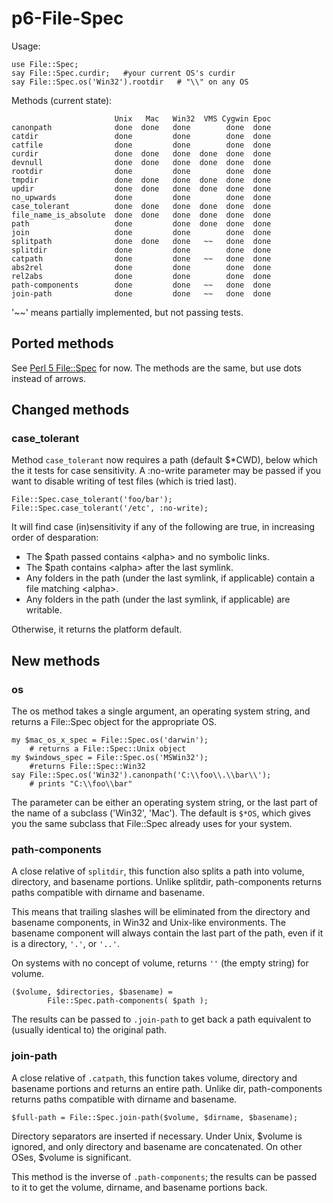 p6-File-Spec
============

Usage:

	use File::Spec;
	say File::Spec.curdir;   #your current OS's curdir
	say File::Spec.os('Win32').rootdir   # "\\" on any OS

Methods (current state):

	                       Unix   Mac   Win32  VMS Cygwin Epoc
	canonpath              done  done   done        done  done 
	catdir                 done         done        done  done
	catfile                done         done        done  done
	curdir                 done  done   done  done  done  done
	devnull                done  done   done  done  done  done
	rootdir                done         done        done  done
	tmpdir                 done  done   done  done  done  done
	updir                  done  done   done  done  done  done
	no_upwards             done         done        done  done
	case_tolerant          done  done   done  done  done  done
	file_name_is_absolute  done  done   done  done  done  done
	path                   done         done  done  done  done
	join                   done         done        done  done
	splitpath              done  done   done   ~~   done  done
	splitdir               done         done        done  done
	catpath                done         done   ~~   done  done
	abs2rel                done         done        done  done
	rel2abs                done         done        done  done
	path-components        done         done   ~~   done  done
	join-path              done         done   ~~   done  done

'~~' means partially implemented, but not passing tests.

## Ported methods

See [Perl 5 File::Spec](http://search.cpan.org/~smueller/PathTools-3.40/lib/File/Spec.pm) for now.  The methods are the same, but use dots instead of arrows.

## Changed methods
### case_tolerant
Method `case_tolerant` now requires a path (default $*CWD), below which the it tests for case sensitivity.  A :no-write parameter may be passed if you want to disable writing of test files (which is tried last).

	File::Spec.case_tolerant('foo/bar');
	File::Spec.case_tolerant('/etc', :no-write);

It will find case (in)sensitivity if any of the following are true, in increasing order of desparation:

* The $path passed contains \<alpha\> and no symbolic links.
* The $path contains \<alpha\> after the last symlink.
* Any folders in the path (under the last symlink, if applicable) contain a file matching \<alpha\>.
* Any folders in the path (under the last symlink, if applicable) are writable.

Otherwise, it returns the platform default.


## New methods

### os

The os method takes a single argument, an operating system string, and returns a File::Spec object for the appropriate OS.

	my $mac_os_x_spec = File::Spec.os('darwin');
		# returns a File::Spec::Unix object
	my $windows_spec = File::Spec.os('MSWin32');
		#returns File::Spec::Win32
	say File::Spec.os('Win32').canonpath('C:\\foo\\.\\bar\\');
		# prints "C:\\foo\\bar"

The parameter can be either an operating system string, or the last part of the name of a subclass ('Win32', 'Mac').  The default is `$*OS`, which gives you the same subclass that File::Spec already uses for your system.


### path-components

A close relative of `splitdir`, this function also splits a path into volume, directory, and basename portions.  Unlike splitdir, path-components returns paths compatible with dirname and basename.

This means that trailing slashes will be eliminated from the directory and basename components, in Win32 and Unix-like environments.  The basename component will always contain the last part of the path, even if it is a directory, `'.'`, or `'..'`.

On systems with no concept of volume, returns `''` (the empty string) for volume.

	($volume, $directories, $basename) =
			File::Spec.path-components( $path );

The results can be passed to `.join-path` to get back a path equivalent to (usually identical to) the original path.


### join-path

A close relative of `.catpath`, this function takes volume, directory and basename portions and returns an entire path.  Unlike dir, path-components returns paths compatible with dirname and basename.  

	$full-path = File::Spec.join-path($volume, $dirname, $basename);


Directory separators are inserted if necessary.  Under Unix, $volume is ignored, and only directory and basename are concatenated.  On other OSes, $volume is significant.

This method is the inverse of `.path-components`; the results can be passed to it to get the volume, dirname, and basename portions back.
